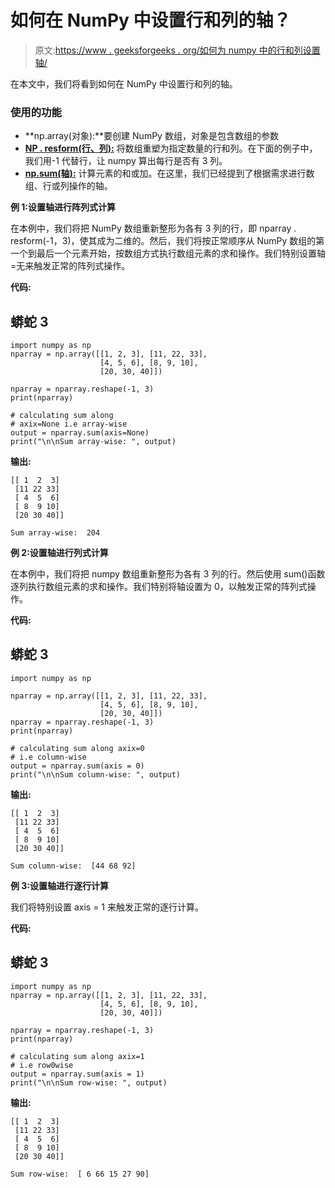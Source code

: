# 如何在 NumPy 中设置行和列的轴？

> 原文:[https://www . geeksforgeeks . org/如何为 numpy 中的行和列设置轴/](https://www.geeksforgeeks.org/how-to-set-axis-for-rows-and-columns-in-numpy/)

在本文中，我们将看到如何在 NumPy 中设置行和列的轴。

### 使用的功能

*   **np.array(对象):**要创建 NumPy 数组，对象是包含数组的参数
*   [**NP . resform(行、列):**](https://www.geeksforgeeks.org/numpy-reshape-python/) 将数组重塑为指定数量的行和列。在下面的例子中，我们用-1 代替行，让 numpy 算出每行是否有 3 列。
*   [**np.sum(轴):**](https://www.geeksforgeeks.org/numpy-sum-in-python/) 计算元素的和或加。在这里，我们已经提到了根据需求进行数组、行或列操作的轴。

**例 1:设置轴进行阵列式计算**

在本例中，我们将把 NumPy 数组重新整形为各有 3 列的行，即 nparray . resform(-1，3)，使其成为二维的。然后，我们将按正常顺序从 NumPy 数组的第一个到最后一个元素开始，按数组方式执行数组元素的求和操作。我们特别设置轴=无来触发正常的阵列式操作。

**代码:**

## 蟒蛇 3

```
import numpy as np
nparray = np.array([[1, 2, 3], [11, 22, 33],
                    [4, 5, 6], [8, 9, 10], 
                    [20, 30, 40]])

nparray = nparray.reshape(-1, 3)
print(nparray)

# calculating sum along 
# axix=None i.e array-wise
output = nparray.sum(axis=None)
print("\n\nSum array-wise: ", output)
```

**输出:**

```
[[ 1  2  3]
 [11 22 33]
 [ 4  5  6]
 [ 8  9 10]
 [20 30 40]]

Sum array-wise:  204
```

**例 2:设置轴进行列式计算**

在本例中，我们将把 numpy 数组重新整形为各有 3 列的行。然后使用 sum()函数逐列执行数组元素的求和操作。我们特别将轴设置为 0，以触发正常的阵列式操作。

**代码:**

## 蟒蛇 3

```
import numpy as np

nparray = np.array([[1, 2, 3], [11, 22, 33],
                    [4, 5, 6], [8, 9, 10],
                    [20, 30, 40]])
nparray = nparray.reshape(-1, 3)
print(nparray)

# calculating sum along axix=0 
# i.e column-wise
output = nparray.sum(axis = 0)
print("\n\nSum column-wise: ", output)
```

**输出:**

```
[[ 1  2  3]
 [11 22 33]
 [ 4  5  6]
 [ 8  9 10]
 [20 30 40]]

Sum column-wise:  [44 68 92]
```

**例 3:设置轴进行逐行计算**

我们将特别设置 axis = 1 来触发正常的逐行计算。

**代码:**

## 蟒蛇 3

```
import numpy as np
nparray = np.array([[1, 2, 3], [11, 22, 33],
                    [4, 5, 6], [8, 9, 10], 
                    [20, 30, 40]])

nparray = nparray.reshape(-1, 3)
print(nparray)

# calculating sum along axix=1 
# i.e row0wise
output = nparray.sum(axis = 1)
print("\n\nSum row-wise: ", output)
```

**输出:**

```
[[ 1  2  3]
 [11 22 33]
 [ 4  5  6]
 [ 8  9 10]
 [20 30 40]]

Sum row-wise:  [ 6 66 15 27 90]
```